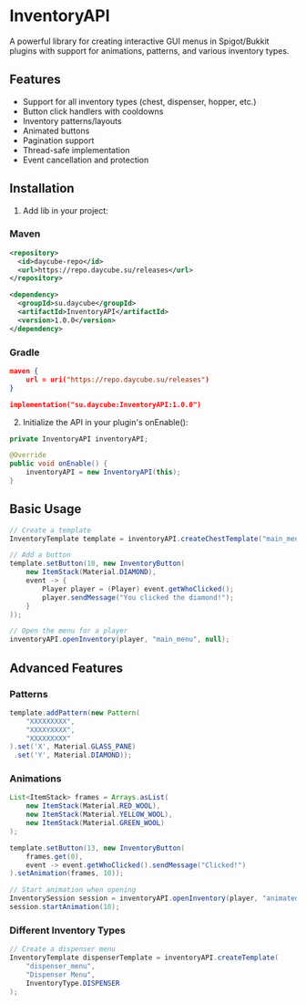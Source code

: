 # InventoryAPI

A powerful library for creating interactive GUI menus in Spigot/Bukkit plugins with support for animations, patterns, and various inventory types.

## Features

- Support for all inventory types (chest, dispenser, hopper, etc.)
- Button click handlers with cooldowns
- Inventory patterns/layouts
- Animated buttons
- Pagination support
- Thread-safe implementation
- Event cancellation and protection

## Installation

1. Add lib in your project:

### Maven

```xml
<repository>
  <id>daycube-repo</id>
  <url>https://repo.daycube.su/releases</url>
</repository>

<dependency>
  <groupId>su.daycube</groupId>
  <artifactId>InventoryAPI</artifactId>
  <version>1.0.0</version>
</dependency>
```

### Gradle 

```json
maven {
    url = uri("https://repo.daycube.su/releases")
}

implementation("su.daycube:InventoryAPI:1.0.0")
```

2. Initialize the API in your plugin's onEnable():
```java
private InventoryAPI inventoryAPI;

@Override
public void onEnable() {
    inventoryAPI = new InventoryAPI(this);
}
```

## Basic Usage

```java
// Create a template
InventoryTemplate template = inventoryAPI.createChestTemplate("main_menu", "Main Menu", 3);

// Add a button
template.setButton(10, new InventoryButton(
    new ItemStack(Material.DIAMOND),
    event -> {
        Player player = (Player) event.getWhoClicked();
        player.sendMessage("You clicked the diamond!");
    }
));

// Open the menu for a player
inventoryAPI.openInventory(player, "main_menu", null);
```

## Advanced Features

### Patterns

```java
template.addPattern(new Pattern(
    "XXXXXXXXX",
    "XXXXYXXXX",
    "XXXXXXXXX"
).set('X', Material.GLASS_PANE)
 .set('Y', Material.DIAMOND));
```

### Animations

```java
List<ItemStack> frames = Arrays.asList(
    new ItemStack(Material.RED_WOOL),
    new ItemStack(Material.YELLOW_WOOL),
    new ItemStack(Material.GREEN_WOOL)
);

template.setButton(13, new InventoryButton(
    frames.get(0),
    event -> event.getWhoClicked().sendMessage("Clicked!")
).setAnimation(frames, 10));

// Start animation when opening
InventorySession session = inventoryAPI.openInventory(player, "animated_menu", null);
session.startAnimation(10);
```

### Different Inventory Types

```java
// Create a dispenser menu
InventoryTemplate dispenserTemplate = inventoryAPI.createTemplate(
    "dispenser_menu", 
    "Dispenser Menu", 
    InventoryType.DISPENSER
);
```
